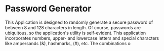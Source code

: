 # Password Generator


This Application is designed to randomly generate a secure password of between 8 and 128 characters in length. Of course, passwords are ubiquitous, so the application's utility is self-evident. This application incorporates numbers, upper- and lowercase letters and special characters like ampersands (&), hashmarks, (#), etc. The combinations o 
